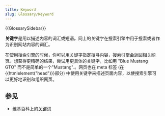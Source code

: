 ```yaml
---
title: Keyword
slug: Glossary/Keyword
---
```


{{GlossarySidebar}}

**关键字**是用以描述内容的词汇或短语。网上的关键字在搜索引擎中用于搜索或者作为识别网站内容的词汇。

在使用搜索引擎的时候，你可以用关键字指定搜寻内容，搜索引擎会返回相关网页。想获得更精确的结果，尝试用更具体的关键字，比如用 "Blue Mustang GTO" 而不是简单的一个"Mustang".。网页也在 meta 标签 (在{{htmlelement("head")}}部分) 中使用关键字来描述页面内容，以使搜索引擎可以更好地识别和组织网页。

## 参见

- 维基百科上的[关键词](https://zh.wikipedia.org/zh-cn/关键词)
